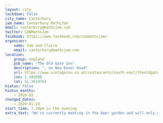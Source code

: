 ```yaml
---
layout: city                                           
lockdown: False
city_name: Canterbury                                                               
jam_name: Canterbury MathsJam
email: canterbury@mathsjam.com
twitter: CANMathsJam
facebook: https://www.facebook.com/canmathsjam/
organiser:
    name: Sam and Claire
    email: canterbury@mathsjam.com
location:
    group: england
    pub_name: "The Old Gate Inn"
    description: ", on New Dover Road"
    url: https://www.vintageinn.co.uk/restaurants/south-east/theoldgateinnbridgecanterbury
    lon: 1.103098
    lat: 51.2619764
hiatus: False
hiatus_months:
    - 2020-03
changed_dates: 
    - 2020-01-23
start_time: 7.30pm in the evening
extra_text: "We're currently meeting in the beer garden and will only go ahead if the weather is suitable. This will be confirmed by email on MathsJam morning - please let us know if you're planning to come so that we can include you in the email."
---
```

